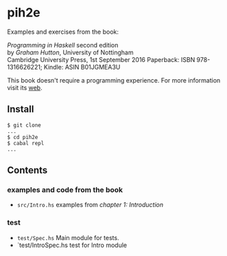 # pih2e

Examples and exercises from the book:

  *Programming in Haskell* second edition  
  by *Graham Hutton*, University of Nottingham  
  Cambridge University Press, 1st September 2016
  Paperback: ISBN 978-1316626221; Kindle: ASIN B01JGMEA3U

This book doesn't require a programming experience. For more information visit its
[web](http://www.cs.nott.ac.uk/~pszgmh/pih.html).

## Install

~~~
$ git clone 
...
$ cd pih2e 
$ cabal repl
...
~~~

## Contents

### examples and code from the book
* `src/Intro.hs` examples from *chapter 1: Introduction*

### test
* `test/Spec.hs` Main module for tests.
* `test/IntroSpec.hs test for Intro module
